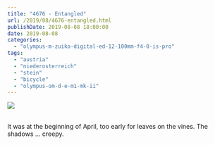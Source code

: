 ```yaml
---
title: "4676 - Entangled"
url: /2019/08/4676-entangled.html
publishDate: 2019-08-08 18:00:00
date: 2019-08-08
categories: 
  - "olympus-m-zuiko-digital-ed-12-100mm-f4-0-is-pro"
tags: 
  - "austria"
  - "niederosterreich"
  - "stein"
  - "bicycle"
  - "olympus-om-d-e-m1-mk-ii"
---
```

<div class="container">
<div class="center"><a target="_blank" href="https://d25zfm9zpd7gm5.cloudfront.net/1200x1200/2018/20180408_131849_lr.jpg"><img class="webfeedsFeaturedVisual" src="https://d25zfm9zpd7gm5.cloudfront.net/0600x0600/2018/20180408_131849_lr.jpg" /></a></div>
</div>
<br />

It was at the beginning of April, too early for leaves on the vines. The shadows ... creepy.